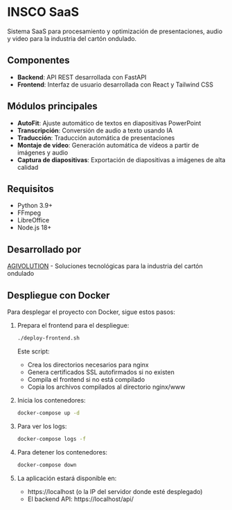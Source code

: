# INSCO SaaS

Sistema SaaS para procesamiento y optimización de presentaciones, audio y video para la industria del cartón ondulado.

## Componentes

- **Backend**: API REST desarrollada con FastAPI
- **Frontend**: Interfaz de usuario desarrollada con React y Tailwind CSS

## Módulos principales

- **AutoFit**: Ajuste automático de textos en diapositivas PowerPoint
- **Transcripción**: Conversión de audio a texto usando IA
- **Traducción**: Traducción automática de presentaciones
- **Montaje de vídeo**: Generación automática de vídeos a partir de imágenes y audio
- **Captura de diapositivas**: Exportación de diapositivas a imágenes de alta calidad

## Requisitos

- Python 3.9+
- FFmpeg
- LibreOffice
- Node.js 18+

## Desarrollado por

[AGIVOLUTION](https://www.agivolution.com) - Soluciones tecnológicas para la industria del cartón ondulado

## Despliegue con Docker

Para desplegar el proyecto con Docker, sigue estos pasos:

1. Prepara el frontend para el despliegue:
   ```bash
   ./deploy-frontend.sh
   ```
   Este script:
   - Crea los directorios necesarios para nginx
   - Genera certificados SSL autofirmados si no existen
   - Compila el frontend si no está compilado
   - Copia los archivos compilados al directorio nginx/www

2. Inicia los contenedores:
   ```bash
   docker-compose up -d
   ```

3. Para ver los logs:
   ```bash
   docker-compose logs -f
   ```

4. Para detener los contenedores:
   ```bash
   docker-compose down
   ```

5. La aplicación estará disponible en:
   - https://localhost (o la IP del servidor donde esté desplegado)
   - El backend API: https://localhost/api/ 